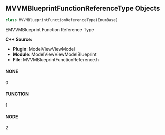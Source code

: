 ## MVVMBlueprintFunctionReferenceType Objects

```python
class MVVMBlueprintFunctionReferenceType(EnumBase)
```

EMVVMBlueprint Function Reference Type

**C++ Source:**

- **Plugin**: ModelViewViewModel
- **Module**: ModelViewViewModelBlueprint
- **File**: MVVMBlueprintFunctionReference.h

<a id="unreal.MVVMBlueprintFunctionReferenceType.NONE"></a>

#### NONE

0

<a id="unreal.MVVMBlueprintFunctionReferenceType.FUNCTION"></a>

#### FUNCTION

1

<a id="unreal.MVVMBlueprintFunctionReferenceType.NODE"></a>

#### NODE

2

<a id="unreal.MVVMBlueprintFieldPathSource"></a>